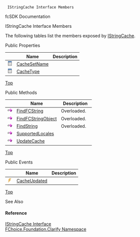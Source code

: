 ﻿     IStringCache Interface Members                                                   

fcSDK Documentation

IStringCache Interface Members

The following tables list the members exposed by [IStringCache](fcSDK~FChoice.Foundation.Clarify.IStringCache.md).

Public Properties

|   | Name | Description |
| --- | --- | --- |
| ![ Property](dotnetimages/Property.png) | [CacheSetName](fcSDK~FChoice.Foundation.Clarify.IStringCache~CacheSetName.md) |   |
| ![ Property](dotnetimages/Property.png) | [CacheType](fcSDK~FChoice.Foundation.Clarify.IStringCache~CacheType.md) |   |

[Top](#top)

Public Methods

|   | Name | Description |
| --- | --- | --- |
| ![ Method](dotnetimages/Method.png) | [FindFCString](fcSDK~FChoice.Foundation.Clarify.IStringCache~FindFCString.md) | Overloaded.    |
| ![ Method](dotnetimages/Method.png) | [FindFCStringObject](fcSDK~FChoice.Foundation.Clarify.IStringCache~FindFCStringObject.md) | Overloaded.    |
| ![ Method](dotnetimages/Method.png) | [FindString](fcSDK~FChoice.Foundation.Clarify.IStringCache~FindString.md) | Overloaded.    |
| ![ Method](dotnetimages/Method.png) | [SupportedLocales](fcSDK~FChoice.Foundation.Clarify.IStringCache~SupportedLocales.md) |   |
| ![ Method](dotnetimages/Method.png) | [UpdateCache](fcSDK~FChoice.Foundation.Clarify.IStringCache~UpdateCache.md) |   |

[Top](#top)

Public Events

|   | Name | Description |
| --- | --- | --- |
| ![ Event](dotnetimages/Event.png) | [CacheUpdated](fcSDK~FChoice.Foundation.Clarify.IStringCache~CacheUpdated_EV.md) |   |

[Top](#top)

See Also

#### Reference

[IStringCache Interface](fcSDK~FChoice.Foundation.Clarify.IStringCache.md)  
[FChoice.Foundation.Clarify Namespace](fcSDK~FChoice.Foundation.Clarify_namespace.md)